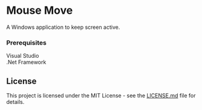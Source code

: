 # Mouse Move

A Windows application to keep screen active.

### Prerequisites

Visual Studio  
.Net Framework

## License

This project is licensed under the MIT License - see the [LICENSE.md](LICENSE.md) file for details.
